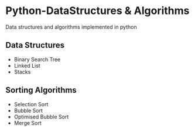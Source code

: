 # Python-DataStructures & Algorithms
Data structures and algorithms implemented in python

## Data Structures

* Binary Search Tree
* Linked List
* Stacks

## Sorting Algorithms

* Selection Sort
* Bubble Sort
* Optimised Bubble Sort
* Merge Sort
